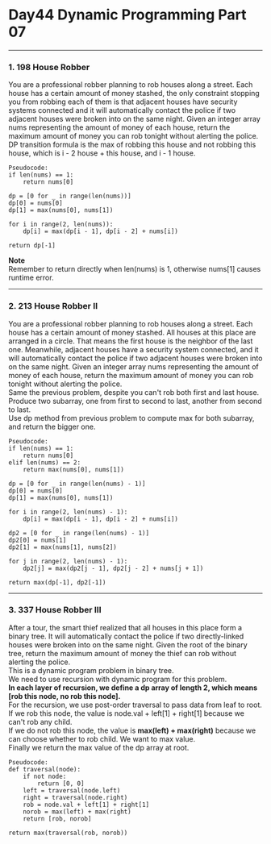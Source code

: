 # Day44 Dynamic Programming Part 07

---

### 1. 198 House Robber
You are a professional robber planning to rob houses along a street. Each house has a certain amount of money stashed, the only constraint stopping you from robbing each of them is that adjacent houses have security systems connected and it will automatically contact the police if two adjacent houses were broken into on the same night. Given an integer array nums representing the amount of money of each house, return the maximum amount of money you can rob tonight without alerting the police.  
DP transition formula is the max of robbing this house and not robbing this house, which is i - 2 house + this house, and i - 1 house.  

```
Pseudocode:
if len(nums) == 1:
    return nums[0]

dp = [0 for _ in range(len(nums))]
dp[0] = nums[0]
dp[1] = max(nums[0], nums[1])

for i in range(2, len(nums)):
    dp[i] = max(dp[i - 1], dp[i - 2] + nums[i])

return dp[-1]
```
**Note**  
Remember to return directly when len(nums) is 1, otherwise nums[1] causes runtime error.  

---

### 2. 213 House Robber II
You are a professional robber planning to rob houses along a street. Each house has a certain amount of money stashed. All houses at this place are arranged in a circle. That means the first house is the neighbor of the last one. Meanwhile, adjacent houses have a security system connected, and it will automatically contact the police if two adjacent houses were broken into on the same night. Given an integer array nums representing the amount of money of each house, return the maximum amount of money you can rob tonight without alerting the police.  
Same the previous problem, despite you can't rob both first and last house.  
Produce two subarray, one from first to second to last, another from second to last.  
Use dp method from previous problem to compute max for both subarray, and return the bigger one.  

```
Pseudocode:
if len(nums) == 1:
    return nums[0]
elif len(nums) == 2:
    return max(nums[0], nums[1])

dp = [0 for _ in range(len(nums) - 1)]
dp[0] = nums[0]
dp[1] = max(nums[0], nums[1])

for i in range(2, len(nums) - 1):
    dp[i] = max(dp[i - 1], dp[i - 2] + nums[i])

dp2 = [0 for _ in range(len(nums) - 1)]
dp2[0] = nums[1]
dp2[1] = max(nums[1], nums[2])

for j in range(2, len(nums) - 1):
    dp2[j] = max(dp2[j - 1], dp2[j - 2] + nums[j + 1])

return max(dp[-1], dp2[-1])
```

---

### 3. 337 House Robber III
After a tour, the smart thief realized that all houses in this place form a binary tree. It will automatically contact the police if two directly-linked houses were broken into on the same night. Given the root of the binary tree, return the maximum amount of money the thief can rob without alerting the police.  
This is a dynamic program problem in binary tree.  
We need to use recursion with dynamic program for this problem.  
**In each layer of recursion, we define a dp array of length 2, which means [rob this node, no rob this node].**  
For the recursion, we use post-order traversal to pass data from leaf to root.  
If we rob this node, the value is node.val + left[1] + right[1] because we can't rob any child.  
If we do not rob this node, the value is **max(left) + max(right)** because we can choose whether to rob child. We want to max value.  
Finally we return the max value of the dp array at root.  

```
Pseudocode:
def traversal(node):
    if not node:
        return [0, 0]
    left = traversal(node.left)
    right = traversal(node.right)
    rob = node.val + left[1] + right[1]
    norob = max(left) + max(right)
    return [rob, norob]

return max(traversal(rob, norob))
```
